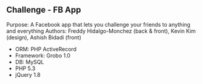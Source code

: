 Challenge - FB App
-------------------
Purpose: A Facebook app that lets you challenge your friends to anything and everything
Authors: Freddy Hidalgo-Monchez (back & front), Kevin Kim (design), Ashish Bidadi (front)

- ORM: PHP ActiveRecord
- Framework: Grobo 1.0
- DB: MySQL
- PHP 5.3
- jQuery 1.8  
